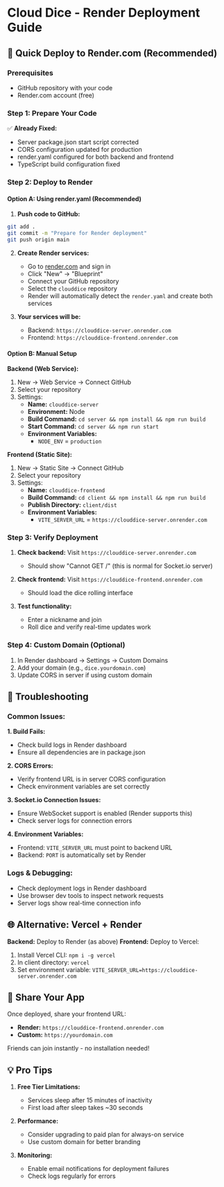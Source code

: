 # Cloud Dice - Render Deployment Guide

## 🚀 Quick Deploy to Render.com (Recommended)

### Prerequisites
- GitHub repository with your code
- Render.com account (free)

### Step 1: Prepare Your Code

✅ **Already Fixed:**
- Server package.json start script corrected
- CORS configuration updated for production
- render.yaml configured for both backend and frontend
- TypeScript build configuration fixed

### Step 2: Deploy to Render

#### Option A: Using render.yaml (Recommended)

1. **Push code to GitHub:**
```bash
git add .
git commit -m "Prepare for Render deployment"
git push origin main
```

2. **Create Render services:**
   - Go to [render.com](https://render.com) and sign in
   - Click "New" → "Blueprint"
   - Connect your GitHub repository
   - Select the `clouddice` repository
   - Render will automatically detect the `render.yaml` and create both services

3. **Your services will be:**
   - Backend: `https://clouddice-server.onrender.com`
   - Frontend: `https://clouddice-frontend.onrender.com`

#### Option B: Manual Setup

**Backend (Web Service):**
1. New → Web Service → Connect GitHub
2. Select your repository
3. Settings:
   - **Name:** `clouddice-server`
   - **Environment:** Node
   - **Build Command:** `cd server && npm install && npm run build`
   - **Start Command:** `cd server && npm run start`
   - **Environment Variables:**
     - `NODE_ENV` = `production`

**Frontend (Static Site):**
1. New → Static Site → Connect GitHub
2. Select your repository
3. Settings:
   - **Name:** `clouddice-frontend`
   - **Build Command:** `cd client && npm install && npm run build`
   - **Publish Directory:** `client/dist`
   - **Environment Variables:**
     - `VITE_SERVER_URL` = `https://clouddice-server.onrender.com`

### Step 3: Verify Deployment

1. **Check backend:** Visit `https://clouddice-server.onrender.com`
   - Should show "Cannot GET /" (this is normal for Socket.io server)

2. **Check frontend:** Visit `https://clouddice-frontend.onrender.com`
   - Should load the dice rolling interface

3. **Test functionality:**
   - Enter a nickname and join
   - Roll dice and verify real-time updates work

### Step 4: Custom Domain (Optional)

1. In Render dashboard → Settings → Custom Domains
2. Add your domain (e.g., `dice.yourdomain.com`)
3. Update CORS in server if using custom domain

## 🔧 Troubleshooting

### Common Issues:

**1. Build Fails:**
- Check build logs in Render dashboard
- Ensure all dependencies are in package.json

**2. CORS Errors:**
- Verify frontend URL is in server CORS configuration
- Check environment variables are set correctly

**3. Socket.io Connection Issues:**
- Ensure WebSocket support is enabled (Render supports this)
- Check server logs for connection errors

**4. Environment Variables:**
- Frontend: `VITE_SERVER_URL` must point to backend URL
- Backend: `PORT` is automatically set by Render

### Logs & Debugging:
- Check deployment logs in Render dashboard
- Use browser dev tools to inspect network requests
- Server logs show real-time connection info

## 🌐 Alternative: Vercel + Render

**Backend:** Deploy to Render (as above)
**Frontend:** Deploy to Vercel:

1. Install Vercel CLI: `npm i -g vercel`
2. In client directory: `vercel`
3. Set environment variable: `VITE_SERVER_URL=https://clouddice-server.onrender.com`

## 📱 Share Your App

Once deployed, share your frontend URL:
- **Render:** `https://clouddice-frontend.onrender.com`
- **Custom:** `https://yourdomain.com`

Friends can join instantly - no installation needed!

## 💡 Pro Tips

1. **Free Tier Limitations:**
   - Services sleep after 15 minutes of inactivity
   - First load after sleep takes ~30 seconds

2. **Performance:**
   - Consider upgrading to paid plan for always-on service
   - Use custom domain for better branding

3. **Monitoring:**
   - Enable email notifications for deployment failures
   - Check logs regularly for errors
